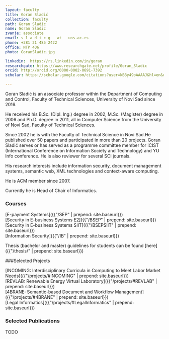 ```yaml
---
layout: faculty
title: Goran Sladić
collection: faculty
path: Goran Sladic
name: Goran Sladic
zvanje: associate
email: s l a d i c g   at   uns.ac.rs
phone: +381 21 485 2422
office: NTP 406
photo: GoranSladic.jpg

linkedin:  https://rs.linkedin.com/in/goran  
researchgate: https://www.researchgate.net/profile/Goran_Sladic  
orcid: http://orcid.org/0000-0002-0691-7392   
scholar: https://scholar.google.com/citations?user=kB3y49oAAAAJ&hl=en&oi=ao  

---
```


Goran Sladić is an associate professor within the Department of Computing and Control, Faculty of Technical Sciences, University of Novi Sad since 2016.

He received his B.Sc. (Dipl. Ing.) degree in 2002, M.Sc. (Magister) degree in 2006 and Ph.D. degree in 2011, all in Computer Science from the University of Novi Sad, Faculty of Technical Sciences.

Since 2002 he is with the Faculty of Technical Science in Novi Sad.He published over 50 papers and participated in more than 20 projects. Goran Sladić serves or has served as a programme committee member for ICIST (International Conference on Information Society and Technology) and YU Info conference. He is also reviewer for several SCI journals.

His research interests include information security, document management systems, semantic web, XML technologies and context-aware computing.

He is ACM member since 2007.

Currently he is Head of Chair of Informatics.



### Courses

[E-payment Systems]({{"/SEP" | prepend: site.baseurl}})   
[Security in E-business Systems E2]({{"/BSEP" | prepend: site.baseurl}})   
[Security in E-business Systems SIIT]({{"/BSEPSIIT" | prepend: site.baseurl}})   
[Information Security]({{"/IB" | prepend: site.baseurl}})   

Thesis (bachelor and master) guidelines for students can be found [here]({{"/thesis/" | prepend: site.baseurl}})

###Selected Projects

[INCOMING: Interdisciplinary Curricula in Computing to Meet Labor Market Needs]({{"/projects/#INCOMING" | prepend: site.baseurl}})  
[REVLAB: Renewable Energy Virtual Laboratory]({{"/projects/#REVLAB" | prepend: site.baseurl}})  
[4BRANE: Semantic-based Document and Workflow Management]({{"/projects/#4BRANE" | prepend: site.baseurl}})  
[Legal Informatics]({{"/projects/#LegalInformatics" | prepend: site.baseurl}})  




 

### Selected Publications

TODO
